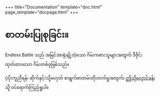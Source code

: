 +++
title="Documentation"
template="doc.html"
page_template="docpage.html"
+++
# စာတမ်းပြုစုခြင်း။
Endless Battle သည် အမြင်အာရုံချို့တဲ့သော ဂိမ်းကစားသူများအတွက် ဒီဇိုင်းထုတ်ထားသော ဂိမ်းတစ်ခုဖြစ်သည်။

ပံ့ပိုးကူညီရန်၊ ဆိုက်နှင့်/သို့မဟုတ် စာရွက်စာတမ်းတိုးတက်မှုအတွက်၊ [ဤသိုလှောင်ခန်း](https://github.com/harrymkt/endless-battle) သို့ ဝင်ရောက်ကြည့်ရှုပါ။